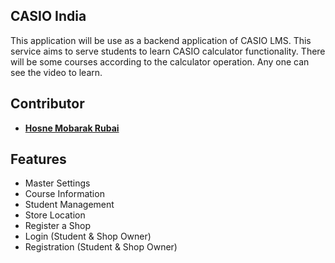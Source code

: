 ## CASIO India

This application will be use as a backend application of CASIO LMS. This service aims to serve students to learn CASIO calculator functionality. There will be some courses according to the calculator operation. Any one can see the video to learn.

## Contributor

- **[Hosne Mobarak Rubai](https://github.com/hmrubai/)**

## Features

- Master Settings
- Course Information
- Student Management
- Store Location
- Register a Shop 
- Login (Student & Shop Owner)
- Registration (Student & Shop Owner)